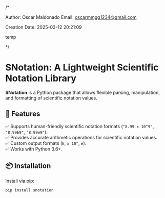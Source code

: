 /*

 Author: Oscar Maldonado
 Email: oscarmmgg1234@gmail.com

 Creation Date: 2025-03-12 20:21:09

 temp

*/
# SNotation: A Lightweight Scientific Notation Library

**SNotation** is a Python package that allows flexible parsing, manipulation, and formatting of scientific notation values.

## 🚀 Features
✅ Supports human-friendly scientific notation formats (`"8.99 x 10^9"`, `"8.99E9"`, `"8.99e9"`).  
✅ Provides accurate arithmetic operations for scientific notation values.  
✅ Custom output formats (`E`, `x 10^`, `e`).  
✅ Works with Python 3.6+.

## 📦 Installation
Install via pip:
```sh
pip install snotation

